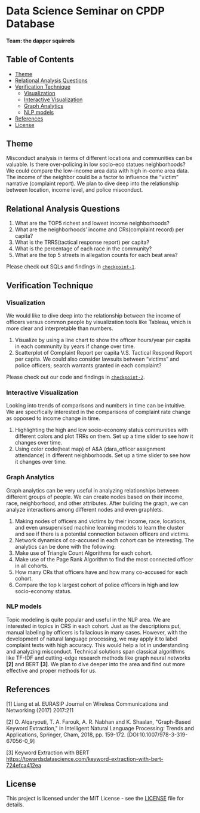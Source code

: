 # Data Science Seminar on CPDP Database
#### Team: the dapper squirrels

## Table of Contents

- [Theme](#theme)
- [Relational Analysis Questions](#relational-analysis-questions)
- [Verification Technique](#verification-technique)
  * [Visualization](#visualization)
  * [Interactive Visualization](#interactive-visualization)
  * [Graph Analytics](#graph-analytics)
  * [NLP models](#nlp-models)
- [References](#references)
- [License](#license)

## Theme

Misconduct analysis in terms of different locations and communities can be valuable.
Is there over-policing in low socio-eco statues neighborhoods? We could compare
the low-income area data with high in-come area data. The income of the neighbor
could be a factor to influence the “victim” narrative (complaint report). We plan
to dive deep into the relationship between location, income level, and police
misconduct.

## Relational Analysis Questions

1. What are the TOP5 richest and lowest income neighborhoods?
2. What are the neighborhoods’ income and CRs(complaint record) per capita?
3. What is the TRRS(tactical response report) per capita?
4. What is the percentage of each race in the community?
5. What are the top 5 streets in allegation counts for each beat area?

Please check out SQLs and findings in [`checkpoint-1`](checkpoint-1/).

## Verification Technique

### Visualization

We would like to dive deep into the relationship between the income of officers
versus common people by visualization tools like Tableau, which is more clear and
interpretable than numbers.
1. Visualize by using a line chart to show the officer hours/year per capita in
each community by years if change over time.
2. Scatterplot of Complaint Report per capita V.S. Tactical Respond Report per
capita. We could also consider lawsuits between “victims” and police officers;
search warrants granted in each complaint?

Please check out our code and findings in [`checkpoint-2`](checkpoint-2/).

### Interactive Visualization

Looking into trends of comparisons and numbers in time can be intuitive. We are
specifically interested in the comparisons of complaint rate change as opposed
to income change in time.
1. Highlighting the high and low socio-economy status communities with different
colors and plot TRRs on them. Set up a time slider to see how it changes over time.
2. Using color code(heat map) of A&A (dara_officer assignment attendance) in different
neighborhoods. Set up a time slider to see how it changes over time.


### Graph Analytics

Graph analytics can be very useful in analyzing relationships between different
groups of people. We can create nodes based on their income, race, neighborhood,
and other attributes. After building the graph, we can analyze interactions among
different nodes and even graphlets.
1. Making nodes of officers and victims by their income, race, locations, and even
unsupervised machine learning models to learn the cluster and see if there is a
potential connection between officers and victims.
2. Network dynamics of co-accused in each cohort can be interesting. The analytics
can be done with the following:
  1. Make use of  Triangle Count Algorithms for each cohort.
  2. Make use of the Page Rank Algorithm to find the most connected officer in all
  cohorts.
  3. How many CRs that officers have and how many co-accused for each cohort.
  4. Compare the top k largest cohort of police officers in high and low socio-economy
  status.


### NLP models

Topic modeling is quite popular and useful in the NLP area. We are interested in
topics in CRS in each cohort. Just as the descriptions put, manual labeling by
officers is fallacious in many cases. However, with the development of natural
language processing, we may apply it to label complaint texts with high accuracy.
This would help a lot in understanding and analyzing misconduct. Technical solutions
span classical algorithms like TF-IDF and cutting-edge research methods like graph
neural networks **[2]** and BERT **[3]**. We plan to dive deeper
into the area and find out more effective and proper methods for us.

## References

[1] Liang et al. EURASIP Journal on Wireless Communications and Networking (2017)
2017:211

[2] O. Alqaryouti, T. A. Farouk, A. R. Nabhan and K. Shaalan, "Graph-Based Keyword
Extraction," in Intelligent Natural Language Processing: Trends and Applications,
Springer, Cham, 2018, pp. 159-172. [DOI:10.1007/978-3-319-67056-0_9]

[3] Keyword Extraction with BERT
https://towardsdatascience.com/keyword-extraction-with-bert-724efca412ea

## License

This project is licensed under the MIT License - see the [LICENSE](LICENSE)
file for details.
